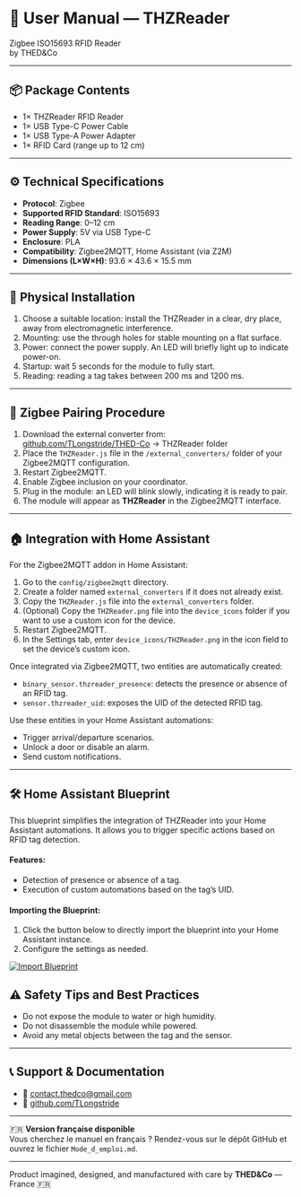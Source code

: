 # 📘 User Manual — THZReader  
Zigbee ISO15693 RFID Reader  
by THED&Co

---

## 📦 Package Contents

- 1× THZReader RFID Reader
- 1× USB Type-C Power Cable
- 1× USB Type-A Power Adapter
- 1× RFID Card (range up to 12 cm)

---

## ⚙️ Technical Specifications

- **Protocol**: Zigbee
- **Supported RFID Standard**: ISO15693
- **Reading Range**: 0–12 cm
- **Power Supply**: 5V via USB Type-C
- **Enclosure**: PLA
- **Compatibility**: Zigbee2MQTT, Home Assistant (via Z2M)
- **Dimensions (L×W×H)**: 93.6 × 43.6 × 15.5 mm

---

## 🧱 Physical Installation

1. Choose a suitable location: install the THZReader in a clear, dry place, away from electromagnetic interference.
2. Mounting: use the through holes for stable mounting on a flat surface.
3. Power: connect the power supply. An LED will briefly light up to indicate power-on.
4. Startup: wait 5 seconds for the module to fully start.
5. Reading: reading a tag takes between 200 ms and 1200 ms.

---

## 🔗 Zigbee Pairing Procedure

1. Download the external converter from:  
   [github.com/TLongstride/THED-Co](https://github.com/TLongstride/THED-Co) → THZReader folder
2. Place the `THZReader.js` file in the `/external_converters/` folder of your Zigbee2MQTT configuration.
3. Restart Zigbee2MQTT.
4. Enable Zigbee inclusion on your coordinator.
5. Plug in the module: an LED will blink slowly, indicating it is ready to pair.
6. The module will appear as **THZReader** in the Zigbee2MQTT interface.

---

## 🏠 Integration with Home Assistant

For the Zigbee2MQTT addon in Home Assistant:

1. Go to the `config/zigbee2mqtt` directory.
2. Create a folder named `external_converters` if it does not already exist.
3. Copy the `THZReader.js` file into the `external_converters` folder.
4. (Optional) Copy the `THZReader.png` file into the `device_icons` folder if you want to use a custom icon for the device.
5. Restart Zigbee2MQTT.
6. In the Settings tab, enter `device_icons/THZReader.png` in the icon field to set the device’s custom icon.

Once integrated via Zigbee2MQTT, two entities are automatically created:

- `binary_sensor.thzreader_presence`: detects the presence or absence of an RFID tag.
- `sensor.thzreader_uid`: exposes the UID of the detected RFID tag.

Use these entities in your Home Assistant automations:

- Trigger arrival/departure scenarios.
- Unlock a door or disable an alarm.
- Send custom notifications.

---

## 🛠️ Home Assistant Blueprint

This blueprint simplifies the integration of THZReader into your Home Assistant automations. It allows you to trigger specific actions based on RFID tag detection.

#### Features:
- Detection of presence or absence of a tag.
- Execution of custom automations based on the tag’s UID.

#### Importing the Blueprint:
1. Click the button below to directly import the blueprint into your Home Assistant instance.
2. Configure the settings as needed.

[![Import Blueprint](https://my.home-assistant.io/badges/blueprint_import.svg)](https://my.home-assistant.io/redirect/blueprint_import/?blueprint_url=https://github.com/TLongstride/THZReader/blob/main/blueprints/en/THZReader.yaml)

## ⚠️ Safety Tips and Best Practices

- Do not expose the module to water or high humidity.
- Do not disassemble the module while powered.
- Avoid any metal objects between the tag and the sensor.

---

## 📞 Support & Documentation

- 📧 contact.thedco@gmail.com
- 🔗 [github.com/TLongstride](https://github.com/TLongstride)

---

🇫🇷 **Version française disponible**  
Vous cherchez le manuel en français ? Rendez-vous sur le dépôt GitHub et ouvrez le fichier `Mode_d_emploi.md`.

---

Product imagined, designed, and manufactured with care by **THED&Co** — France 🇫🇷